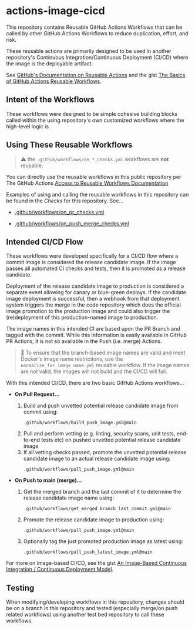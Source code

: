 # actions-image-cicd
This repository contains Reusable GitHub Actions Workflows
that can be called by other GitHub Actions Workflows to
reduce duplication, effort, and risk.

These reusable actions are primarily designed to be used
in another repository's Continuous Integration/Continuous Deployment
(CI/CD) where the image is the deployable artifact.

See [GitHub's Documentation on Reusable Actions](https://docs.github.com/en/actions/using-workflows/reusing-workflows)
and the gist [The Basics of GitHub Actions Reusable Workflows](https://gist.github.com/brianjbayer/a1e73789fa26deda500c829d1b4d0d88).

## Intent of the Workflows
These workflows were designed to be simple cohesive building blocks called
within the using repository's own customized workflows where the high-level
logic is.

## Using These Reusable Workflows
> :warning: the `.github/workflows/on_*_checks.yml` workflows are
> **not** reusable.

You can directly use the reusable workflows in this public repository per
The GitHub Actions
[Access to Reusable Workflows Documentation](https://docs.github.com/en/actions/using-workflows/reusing-workflows#access-to-reusable-workflows)

Examples of using and calling the reusable workflows in this repository
can be found in the _Checks_ for this repository.  See...
  * [.github/workflows/on_pr_checks.yml](https://github.com/brianjbayer/actions-image-cicd/blob/main/.github/workflows/on_pr_checks.yml)

  * [.github/workflows/on_push_merge_checks.yml](https://github.com/brianjbayer/actions-image-cicd/blob/main/.github/workflows/on_push_merge_checks.yml)


## Intended CI/CD Flow
These workflows were developed specifically for a CI/CD flow where a commit
image is considered the release candidate image.  If the image passes all
automated CI checks and tests, then it is promoted as a release candidate.

Deployment of the release candidate image to production is considered a
separate event allowing for canary or blue-green deploys.  If the
candidate image deployment is successful, then a webhook from that
deployment system triggers the merge in the code repository which
does the official image promotion to the production image and could
also trigger the (re)deployment of this production-named image to
production.

The image names in this intended CI are based upon the PR Branch and
tagged with the commit.  While this information is easily available
in GitHub PR Actions, it is not so available in the Push (i.e. merge)
Actions.

> :eyes: To ensure that the branch-based image names are valid and
> meet Docker's image name restrictions, use the
> `normalize_for_image_name.yml` reusable workflow.  If the image
> names are not valid, the images will not build and the CI/CD will
> fail.

With this intended CI/CD, there are two basic GitHub Actions workflows...
  * **On Pull Request...**
    1. Build and push unvetted potential release candidate image from
       commit using:
       ```
       .github/workflows/build_push_image.yml@main
       ```
    2. Pull and perform vetting (e.g. linting, security scans, 
       unit tests, end-to-end tests etc) on pushed unvetted potential
       release candidate image
    3. If all vetting checks passed, promote the unvetted potential
       release candidate image to an actual release candidate image
       using:
       ```
       .github/workflows/pull_push_image.yml@main
       ```

  * **On Push to main (merge)...**
    1. Get the merged branch and the last commit of it to determine
      the release candidate image name using:
       ```
       .github/workflows/get_merged_branch_last_commit.yml@main
       ```
    2. Promote the release candidate image to production using:
       ```
       .github/workflows/pull_push_image.yml@main
       ```
    3. Optionally tag the just promoted production image as latest
       using:
       ```
       .github/workflows/pull_push_latest_image.yml@main
       ```

For more on image-based CI/CD, see the gist
[An Image-Based Continuous Integration / Continuous Deployment Model](https://gist.github.com/brianjbayer/e5e9f07e0923d8d097d7b03803ea837b).

## Testing
When modifying/developing workflows in this repository, changes should
be on a branch in this repository and tested (especially merge/on push
related workflows) using another test bed repository to call these
workflows.
